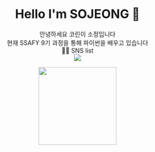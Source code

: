 













 



<div align=center> <h1> Hello I'm SOJEONG 👋 </h1> </div>

   

<div align="center">안녕하세요 코린이 소정입니다 </div>

<div align="center">현재 SSAFY 9기 과정을 통해 파이썬을 배우고 있습니다 </div>  

   

   

<div align="center">💁🏻 SNS list </div>

<div align="center"><a href="https://instagram.com/s_o_ing">  <img 
src="http://img.shields.io/badge/-Instagram-E4405F?style=flat&logo=Instagram&logoColor=white&link=https://instagram.com/s_o_ing/" style="height : auto; margin-left : 10px; margin-right : 10px;"/> </a></div>       





<p align="center">
<a href="https://github.com/sojeong025/">
  <img height="180em" src="https://github-readme-stats-eight-theta.vercel.app/api?username=sojeong025&show_icons=true&default#gh-light-mode-only&include_all_commits=true&count_private=true"/>
</a>
</p>

<!--
**sojeong025/sojeong025** is a ✨ _special_ ✨ repository because its `README.md` (this file) appears on your GitHub profile.

Here are some ideas to get you started:

- 🔭 I’m currently working on ...
- 🌱 I’m currently learning ...
- 👯 I’m looking to collaborate on ...
- 🤔 I’m looking for help with ...
- 💬 Ask me about ...
- 📫 How to reach me: ...
- 😄 Pronouns: ...
- ⚡ Fun fact: ...
-->
